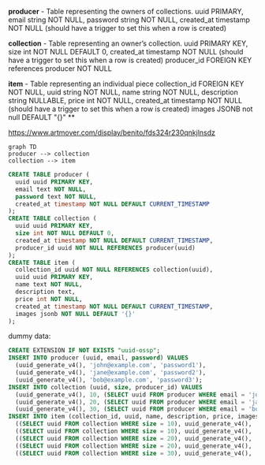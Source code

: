 
**producer** - Table representing the owners of collections.
uuid PRIMARY,
email string NOT NULL,
password string NOT NULL,
created_at timestamp NOT NULL (should have a trigger to set this when a row is created)

**collection** - Table representing an owner’s collection.
uuid PRIMARY KEY,
size int NOT NULL DEFAULT 0,
created_at timestamp NOT NULL (should have a trigger to set this when a row is created)
producer_id FOREIGN KEY references producer NOT NULL

**item** - Table representing an individual piece
collection_id FOREIGN KEY NOT NULL,
uuid string NOT NULL,
name string NOT NULL,
description string NULLABLE,
price int NOT NULL,
created_at timestamp NOT NULL (should have a trigger to set this when a row is created)
images JSONB not null DEFAULT "{}"
**

https://www.artmover.com/display/benito/fds324r230qnkjlnsdz

```mermaid
graph TD
producer --> collection
collection --> item
```


```sql
CREATE TABLE producer (
  uuid uuid PRIMARY KEY,
  email text NOT NULL,
  password text NOT NULL,
  created_at timestamp NOT NULL DEFAULT CURRENT_TIMESTAMP
);
CREATE TABLE collection (
  uuid uuid PRIMARY KEY,
  size int NOT NULL DEFAULT 0,
  created_at timestamp NOT NULL DEFAULT CURRENT_TIMESTAMP,
  producer_id uuid NOT NULL REFERENCES producer(uuid)
);
CREATE TABLE item (
  collection_id uuid NOT NULL REFERENCES collection(uuid),
  uuid uuid PRIMARY KEY,
  name text NOT NULL,
  description text,
  price int NOT NULL,
  created_at timestamp NOT NULL DEFAULT CURRENT_TIMESTAMP,
  images jsonb NOT NULL DEFAULT '{}'
);
```
dummy data:
```sql
CREATE EXTENSION IF NOT EXISTS "uuid-ossp";
INSERT INTO producer (uuid, email, password) VALUES
  (uuid_generate_v4(), 'john@example.com', 'password1'),
  (uuid_generate_v4(), 'jane@example.com', 'password2'),
  (uuid_generate_v4(), 'bob@example.com', 'password3');
INSERT INTO collection (uuid, size, producer_id) VALUES
  (uuid_generate_v4(), 10, (SELECT uuid FROM producer WHERE email = 'john@example.com')),
  (uuid_generate_v4(), 20, (SELECT uuid FROM producer WHERE email = 'jane@example.com')),
  (uuid_generate_v4(), 30, (SELECT uuid FROM producer WHERE email = 'bob@example.com'));
INSERT INTO item (collection_id, uuid, name, description, price, images) VALUES
  ((SELECT uuid FROM collection WHERE size = 10), uuid_generate_v4(), 'Item 1', 'Description for item 1', 100, '{"image1.jpg", "image2.jpg"}'),
  ((SELECT uuid FROM collection WHERE size = 10), uuid_generate_v4(), 'Item 2', 'Description for item 2', 200, '{"image3.jpg", "image4.jpg"}'),
  ((SELECT uuid FROM collection WHERE size = 20), uuid_generate_v4(), 'Item 3', 'Description for item 3', 300, '{"image5.jpg", "image6.jpg"}'),
  ((SELECT uuid FROM collection WHERE size = 20), uuid_generate_v4(), 'Item 4', 'Description for item 4', 400, '{"image7.jpg", "image8.jpg"}'),
  ((SELECT uuid FROM collection WHERE size = 30), uuid_generate_v4(), 'Item 5', 'Description for item 5', 500, '{"image9.jpg", "image10.jpg"}');
```